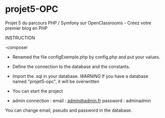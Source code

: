 # projet5-OPC
Projet 5 du parcours PHP / Symfony sur OpenClassrooms - Créez votre premier blog en PHP


INSTRUCTION

-composer

- Renamed the file configExemple.php by config.php and put your values.

- Define the connection to the database and the constants.

- Import the .sql in your database. *WARNING* If you have a database named "projet5-opc", it will be overwritten

- You can start the project

- admin connection : 
	email : admin@admin.fr
	password : adminadmin

 You can change email, pseudo and password in the database.
